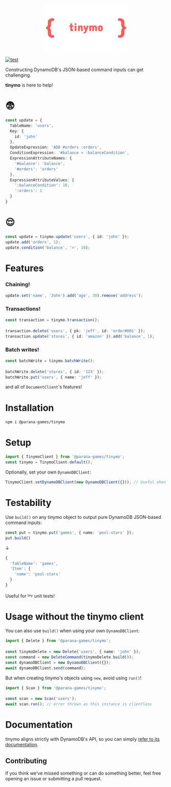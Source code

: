 <p align="center">
  <img src="https://raw.githubusercontent.com/Parana-Games/tinymo/main/docs/logo.png">
</p>

[![test](https://github.com/Parana-Games/tinymo/actions/workflows/test.yml/badge.svg)](https://github.com/Parana-Games/tinymo/actions/workflows/test.yml)

Constructing DynamoDB's JSON-based command inputs can get challenging.

**tinymo** is here to help!

# 😨
```typescript
const update = {
  TableName: 'users',
  Key: { 
    id: 'john' 
  },
  UpdateExpression: 'ADD #orders :orders',
  ConditionExpression: '#balance > :balanceCondition',
  ExpressionAttributeNames: { 
    '#balance': 'balance', 
    '#orders': 'orders' 
  },
  ExpressionAttributeValues: { 
    ':balanceCondition': 10, 
    ':orders': 1 
  }
}

```
# 😌
```typescript
const update = tinymo.update('users', { id: 'john' });
update.add('orders', 1);
update.condition('balance', '>', 10);
```

# Features
### Chaining!
```typescript
update.set('name', 'John').add('age', 30).remove('address');
```
### Transactions!
```typescript
const transaction = tinymo.transaction();

transaction.delete('users', { pk: 'jeff', id: 'order#001' });
transaction.update('stores', { id: 'amazon' }).add('balance', 1);
```
### Batch writes!
```typescript
const batchWrite = tinymo.batchWrite();

batchWrite.delete('stores', { id: '123' });
batchWrite.put('users', { name: 'jeff' });
```
and all of `DocumentClient`'s features!
# Installation
```
npm i @parana-games/tinymo
```
# Setup
```typescript
import { TinymoClient } from '@parana-games/tinymo';
const tinymo = TinymoClient.default();
```
Optionally, set your own `DynamoDBClient`: 
```typescript
TinymoClient.setDynamoDBClient(new DynamoDBClient({})); // Useful when using X-Ray!
```
# Testability
Use `build()` on any tinymo object to output pure DynamoDB JSON-based command inputs:
```typescript
const put = tinymo.put('games', { name: 'pool-stars' });
put.build()
```
↓
```typescript
{
  'TableName': 'games',
  'Item': {
    'name': 'pool-stars'
  }
}
```
Useful for <sup><sub>tiny</sub></sup> unit tests!
# Usage without the tinymo client
You can also use `build()` when using your own `DynamoDBClient`:
```typescript
import { Delete } from '@parana-games/tinymo';

const tinymoDelete = new Delete('users', { name: 'john' });
const command = new DeleteCommand(tinymoDelete.build());
const dynamoDBClient = new DynamoDBClient({});
await dynamoDBClient.send(command);
```
But when creating tinymo's objects using `new`, avoid using `run()`!
```typescript
import { Scan } from '@parana-games/tinymo';

const scan = new Scan('users');
await scan.run(); // error thrown as this instance is clientless
``` 
# Documentation
tinymo aligns strictly with DynamoDB's API, so you can simply [refer to its documentation](https://docs.aws.amazon.com/amazondynamodb/latest/APIReference/Welcome.html).

## Contributing
If you think we've missed something or can do something better, feel free opening an issue or submitting a pull request.
